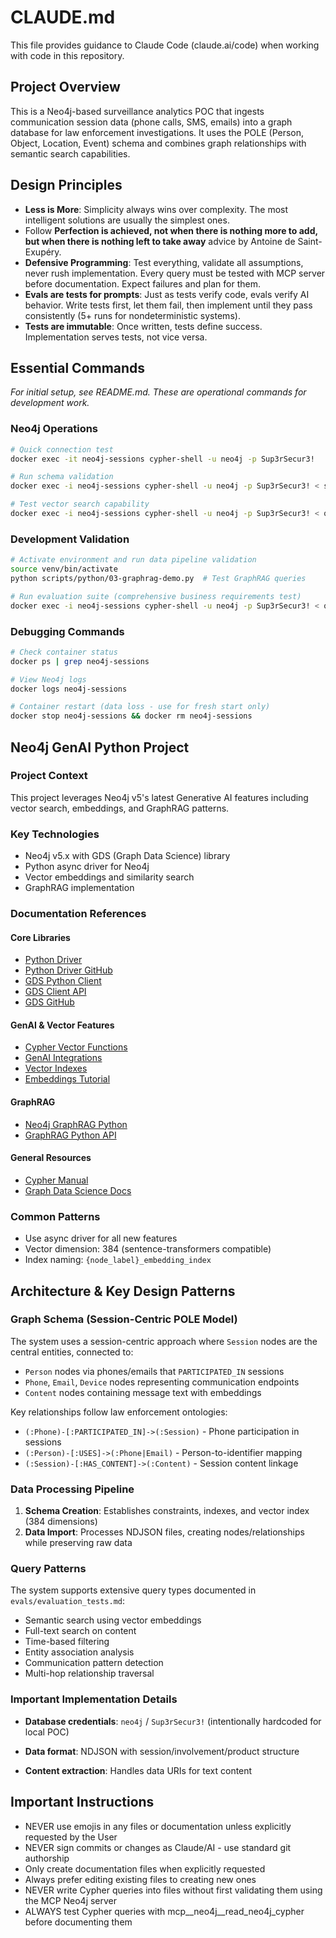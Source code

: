 # CLAUDE.md

This file provides guidance to Claude Code (claude.ai/code) when working with code in this repository.

## Project Overview

This is a Neo4j-based surveillance analytics POC that ingests communication session data (phone calls, SMS, emails) into a graph database for law enforcement investigations. It uses the POLE (Person, Object, Location, Event) schema and combines graph relationships with semantic search capabilities.

## Design Principles
- **Less is More**: Simplicity always wins over complexity. The most intelligent solutions are usually the simplest ones.
- Follow **Perfection is achieved, not when there is nothing more to add, but when there is nothing left to take away** advice by Antoine de Saint-Exupéry.
- **Defensive Programming**: Test everything, validate all assumptions, never rush implementation. Every query must be tested with MCP server before documentation. Expect failures and plan for them.
- **Evals are tests for prompts**: Just as tests verify code, evals verify AI behavior. Write tests first, let them fail, then implement until they pass consistently (5+ runs for nondeterministic systems).
- **Tests are immutable**: Once written, tests define success. Implementation serves tests, not vice versa.

## Essential Commands

*For initial setup, see README.md. These are operational commands for development work.*

### Neo4j Operations
```bash
# Quick connection test
docker exec -it neo4j-sessions cypher-shell -u neo4j -p Sup3rSecur3!

# Run schema validation
docker exec -i neo4j-sessions cypher-shell -u neo4j -p Sup3rSecur3! < scripts/cypher/02-sanity.cypher

# Test vector search capability
docker exec -i neo4j-sessions cypher-shell -u neo4j -p Sup3rSecur3! < queries/vector-search-verification.cypher
```

### Development Validation
```bash
# Activate environment and run data pipeline validation
source venv/bin/activate
python scripts/python/03-graphrag-demo.py  # Test GraphRAG queries

# Run evaluation suite (comprehensive business requirements test)
docker exec -i neo4j-sessions cypher-shell -u neo4j -p Sup3rSecur3! < queries/eval-suite.cypher
```

### Debugging Commands
```bash
# Check container status
docker ps | grep neo4j-sessions

# View Neo4j logs
docker logs neo4j-sessions

# Container restart (data loss - use for fresh start only)
docker stop neo4j-sessions && docker rm neo4j-sessions
```

## Neo4j GenAI Python Project

### Project Context
This project leverages Neo4j v5's latest Generative AI features including vector search, embeddings, and GraphRAG patterns.

### Key Technologies
- Neo4j v5.x with GDS (Graph Data Science) library
- Python async driver for Neo4j
- Vector embeddings and similarity search
- GraphRAG implementation

### Documentation References

#### Core Libraries
- [Python Driver](https://neo4j.com/docs/python-manual/current/)
- [Python Driver GitHub](https://github.com/neo4j/neo4j-python-driver)
- [GDS Python Client](https://neo4j.com/docs/graph-data-science-client/current/)
- [GDS Client API](https://neo4j.com/docs/graph-data-science-client/current/api/)
- [GDS GitHub](https://github.com/neo4j/graph-data-science)

#### GenAI & Vector Features
- [Cypher Vector Functions](https://neo4j.com/docs/cypher-manual/current/functions/vector/)
- [GenAI Integrations](https://neo4j.com/docs/cypher-manual/current/genai-integrations/)
- [Vector Indexes](https://neo4j.com/docs/cypher-manual/current/indexes/semantic-indexes/vector-indexes/)
- [Embeddings Tutorial](https://neo4j.com/docs/genai/tutorials/embeddings-vector-indexes/)

#### GraphRAG
- [Neo4j GraphRAG Python](https://neo4j.com/docs/neo4j-graphrag-python/current/)
- [GraphRAG Python API](https://neo4j.com/docs/neo4j-graphrag-python/current/api.html)

#### General Resources
- [Cypher Manual](https://neo4j.com/docs/cypher-manual/current/introduction/cypher-neo4j/)
- [Graph Data Science Docs](https://neo4j.com/docs/graph-data-science/current/)

### Common Patterns
- Use async driver for all new features
- Vector dimension: 384 (sentence-transformers compatible)
- Index naming: `{node_label}_embedding_index`


## Architecture & Key Design Patterns

### Graph Schema (Session-Centric POLE Model)
The system uses a session-centric approach where `Session` nodes are the central entities, connected to:
- `Person` nodes via phones/emails that `PARTICIPATED_IN` sessions
- `Phone`, `Email`, `Device` nodes representing communication endpoints
- `Content` nodes containing message text with embeddings

Key relationships follow law enforcement ontologies:
- `(:Phone)-[:PARTICIPATED_IN]->(:Session)` - Phone participation in sessions
- `(:Person)-[:USES]->(:Phone|Email)` - Person-to-identifier mapping
- `(:Session)-[:HAS_CONTENT]->(:Content)` - Session content linkage

### Data Processing Pipeline
1. **Schema Creation**: Establishes constraints, indexes, and vector index (384 dimensions)
2. **Data Import**: Processes NDJSON files, creating nodes/relationships while preserving raw data


### Query Patterns
The system supports extensive query types documented in `evals/evaluation_tests.md`:
- Semantic search using vector embeddings
- Full-text search on content
- Time-based filtering
- Entity association analysis
- Communication pattern detection
- Multi-hop relationship traversal

### Important Implementation Details
- **Database credentials**: `neo4j` / `Sup3rSecur3!` (intentionally hardcoded for local POC)

- **Data format**: NDJSON with session/involvement/product structure
- **Content extraction**: Handles data URIs for text content

## Important Instructions
- NEVER use emojis in any files or documentation unless explicitly requested by the User
- NEVER sign commits or changes as Claude/AI - use standard git authorship
- Only create documentation files when explicitly requested
- Always prefer editing existing files to creating new ones
- NEVER write Cypher queries into files without first validating them using the MCP Neo4j server
- ALWAYS test Cypher queries with mcp__neo4j__read_neo4j_cypher before documenting them

